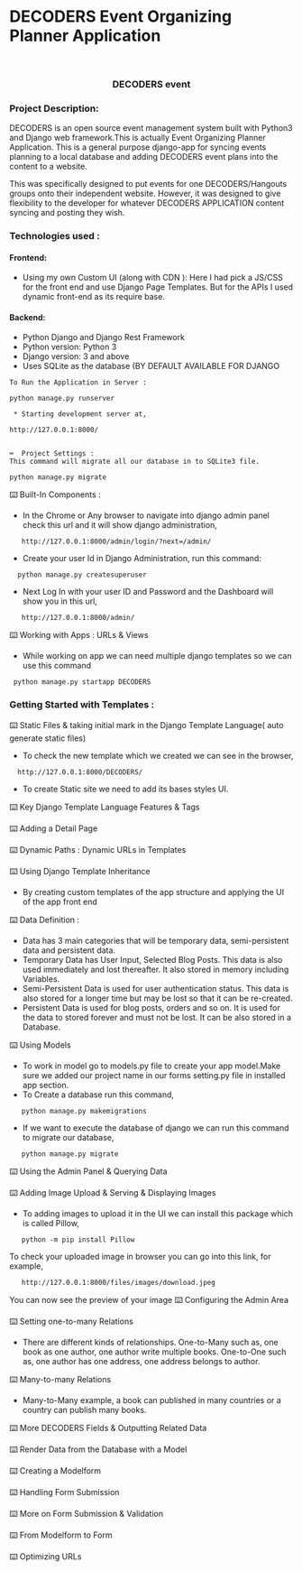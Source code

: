 # DECODERS Event Organizing Planner Application

<p align="center">

<br />
<h3 align="center">DECODERS event</h3>
</p>

### Project Description:

DECODERS is an open source event management system built with Python3 and Django web framework.This is actually Event Organizing Planner Application. This is a general purpose django-app for syncing events planning to a local database and adding DECODERS event plans into the content to a website.

This was specifically designed to put events for one DECODERS/Hangouts groups onto their independent website. However, it was designed to give flexibility to the developer for whatever DECODERS APPLICATION content syncing and posting they wish.


### Technologies used :
#### Frontend:

 * Using my own Custom UI (along with CDN ): Here I had pick a JS/CSS for the front end and use Django Page Templates. But for the APIs I used dynamic front-end as its require base.

#### Backend:

 * Python Django and Django Rest Framework
 * Python version: Python 3
 * Django version: 3 and above 
 * Uses SQLite as the database (BY DEFAULT AVAILABLE FOR DJANGO
```
To Run the Application in Server :
```
    python manage.py runserver
```
 * Starting development server at,
 ```
    http://127.0.0.1:8000/
```

⌨️  Project Settings :
This command will migrate all our database in to SQLite3 file.
```
    python manage.py migrate

⌨️  Built-In Components :
 * In the Chrome or Any browser to navigate into django admin panel check this url and it will show django administration,
```
   http://127.0.0.1:8000/admin/login/?next=/admin/
```
 * Create your user Id in Django Administration, run this command:
```
  python manage.py createsuperuser
```
 * Next Log In with your user ID and Password and the Dashboard will show you in this url,
 ```
    http://127.0.0.1:8000/admin/
```
⌨️  Working with Apps : URLs & Views

 * While working on app we can need multiple django templates so we can use this command

```
 python manage.py startapp DECODERS
```

###  Getting Started with Templates :
⌨️  Static Files & taking initial mark in the Django Template Language( auto generate static files)

 * To check the new template which we created we can see in the browser,
```
  http://127.0.0.1:8000/DECODERS/
```
 * To create Static site we need to add its bases styles UI.

⌨️  Key Django Template Language Features & Tags

⌨️  Adding a Detail Page

⌨️  Dynamic Paths : Dynamic URLs in Templates

⌨️  Using Django Template Inheritance
 * By creating custom templates of the app structure and applying the UI of the app front end

⌨️  Data Definition :

 * Data has 3 main categories that will be temporary data, semi-persistent data and persistent data.
 * Temporary Data has User Input, Selected Blog Posts. This data is also used immediately and lost thereafter. It also stored in memory including Variables.
 * Semi-Persistent Data is used for user authentication status. This data is also stored for a longer time but may be lost so that it can be re-created.
 * Persistent Data is used for blog posts, orders and so on. It is used for the data to stored forever and must not be lost. It can be also stored in a Database.

⌨️  Using Models

 * To work in model go to models.py file to create your app model.Make sure we added our project name in our forms setting.py file in installed app section.
 * To Create a database run this command,
 ```
    python manage.py makemigrations
```

 * If we want to execute the database of django we can run this command to migrate our database,
 ```
    python manage.py migrate
 ```
⌨️  Using the Admin Panel & Querying Data

⌨️  Adding Image Upload & Serving & Displaying Images

 * To adding images to upload it in the UI we can install this package which is called Pillow,
```
   python -m pip install Pillow
```
To check your uploaded image in browser you can go into this link, for example,
```
   http://127.0.0.1:8000/files/images/download.jpeg
```
You can now see the preview of your image
⌨️  Configuring the Admin Area

⌨️  Setting one-to-many Relations

 * There are different kinds of relationships. One-to-Many such as, one book as one author, one author write multiple books. One-to-One such as, one author has one address, one address belongs to author.

⌨️  Many-to-many Relations

 * Many-to-Many example, a book can published in many countries or a country can publish many books.

⌨️  More DECODERS Fields & Outputting Related Data

⌨️  Render Data from the Database with a Model

⌨️  Creating a Modelform

⌨️  Handling Form Submission

⌨️  More on Form Submission & Validation

⌨️  From Modelform to Form

⌨️  Optimizing URLs

